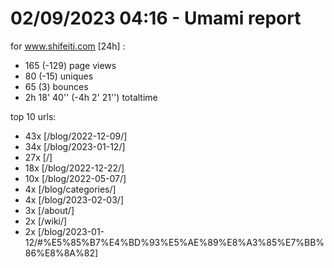# 02/09/2023 04:16 - Umami report
for www.shifeiti.com [24h] :

 - 165 (-129) page views
 - 80 (-15) uniques
 - 65 (3) bounces
 - 2h 18' 40'' (-4h 2' 21'') totaltime


top 10 urls:
 - 43x [/blog/2022-12-09/]
 - 34x [/blog/2023-01-12/]
 - 27x [/]
 - 18x [/blog/2022-12-22/]
 - 10x [/blog/2022-05-07/]
 - 4x [/blog/categories/]
 - 4x [/blog/2023-02-03/]
 - 3x [/about/]
 - 2x [/wiki/]
 - 2x [/blog/2023-01-12/#%E5%85%B7%E4%BD%93%E5%AE%89%E8%A3%85%E7%BB%86%E8%8A%82]



